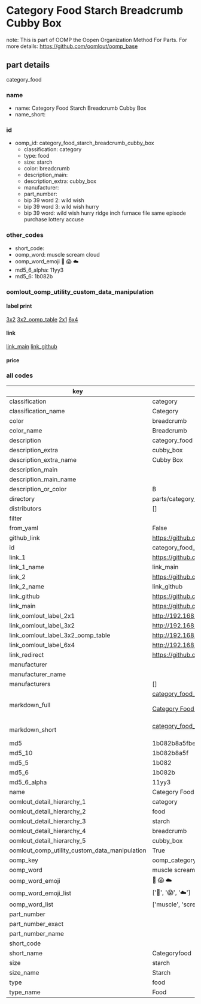 # Category Food Starch Breadcrumb Cubby Box  

note: This is part of OOMP the Oopen Organization Method For Parts. For more details: https://github.com/oomlout/oomp_base

##  part details
  



category_food



### name
* name: Category Food Starch Breadcrumb Cubby Box
* name_short: 
### id
* oomp_id: category_food_starch_breadcrumb_cubby_box
  * classification: category
  * type: food
  * size: starch
  * color: breadcrumb
  * description_main: 
  * description_extra: cubby_box
  * manufacturer: 
  * part_number: 
  * bip 39 word 2: wild wish
  * bip 39 word 3: wild wish hurry
  * bip 39 word: wild wish hurry ridge inch furnace file same episode purchase lottery accuse

### other_codes
* short_code: 
* oomp_word: muscle scream cloud
* oomp_word_emoji :muscle: :scream: :cloud:
* md5_6_alpha: 11yy3
* md5_6: 1b082b






### oomlout_oomp_utility_custom_data_manipulation
#### label print
[3x2](http://192.168.1.245:1112/?label=oomp%2011yy3)
[3x2_oomp_table](http://192.168.1.108:1112/?label=oomp%2011yy3)
[2x1](http://192.168.1.242:1112/?label=oomp%2011yy3)
[6x4](http://192.168.1.55:1112/?label=oomp%2011yy3)    

#### link

[link_main](https://github.com/oomlout/oomlout_oomp_version_1_messy/tree/main/parts/category_food_starch_breadcrumb_cubby_box) [link_github](https://github.com/oomlout/oomlout_oomp_version_1_messy/tree/main/parts/category_food_starch_breadcrumb_cubby_box)                             

#### price







### all codes 
| key | value |  
| --- | --- |  
| classification | category |  
| classification_name | Category |  
| color | breadcrumb |  
| color_name | Breadcrumb |  
| description | category_food |  
| description_extra | cubby_box |  
| description_extra_name | Cubby Box |  
| description_main |  |  
| description_main_name |  |  
| description_or_color | B  |  
| directory | parts/category_food_starch_breadcrumb_cubby_box |  
| distributors | [] |  
| filter |  |  
| from_yaml | False |  
| github_link | https://github.com/oomlout/oomlout_oomp_part_src/tree/main/parts/category_food_starch_breadcrumb_cubby_box |  
| id | category_food_starch_breadcrumb_cubby_box |  
| link_1 | https://github.com/oomlout/oomlout_oomp_version_1_messy/tree/main/parts/category_food_starch_breadcrumb_cubby_box |  
| link_1_name | link_main |  
| link_2 | https://github.com/oomlout/oomlout_oomp_version_1_messy/tree/main/parts/category_food_starch_breadcrumb_cubby_box |  
| link_2_name | link_github |  
| link_github | https://github.com/oomlout/oomlout_oomp_version_1_messy/tree/main/parts/category_food_starch_breadcrumb_cubby_box |  
| link_main | https://github.com/oomlout/oomlout_oomp_version_1_messy/tree/main/parts/category_food_starch_breadcrumb_cubby_box |  
| link_oomlout_label_2x1 | http://192.168.1.242:1112/?label=oomp%2011yy3 |  
| link_oomlout_label_3x2 | http://192.168.1.245:1112/?label=oomp%2011yy3 |  
| link_oomlout_label_3x2_oomp_table | http://192.168.1.108:1112/?label=oomp%2011yy3 |  
| link_oomlout_label_6x4 | http://192.168.1.55:1112/?label=oomp%2011yy3 |  
| link_redirect | https://github.com/oomlout/oomlout_oomp_version_1_messy/tree/main/parts/category_food_starch_breadcrumb_cubby_box |  
| manufacturer |  |  
| manufacturer_name |  |  
| manufacturers | [] |  
| markdown_full | [category_food_starch_breadcrumb_cubby_box](none)<br>[](none)<br>[Category Food Starch Breadcrumb Cubby Box](none)<br><br> |  
| markdown_short | [category_food_starch_breadcrumb_cubby_box](none)<br><br> |  
| md5 | 1b082b8a5fbeeac579392b98df7f27d8 |  
| md5_10 | 1b082b8a5f |  
| md5_5 | 1b082 |  
| md5_6 | 1b082b |  
| md5_6_alpha | 11yy3 |  
| name | Category Food Starch Breadcrumb Cubby Box |  
| oomlout_detail_hierarchy_1 | category |  
| oomlout_detail_hierarchy_2 | food |  
| oomlout_detail_hierarchy_3 | starch |  
| oomlout_detail_hierarchy_4 | breadcrumb |  
| oomlout_detail_hierarchy_5 | cubby_box |  
| oomlout_oomp_utility_custom_data_manipulation | True |  
| oomp_key | oomp_category_food_starch_breadcrumb_cubby_box |  
| oomp_word | muscle scream cloud |  
| oomp_word_emoji | :muscle: :scream: :cloud: |  
| oomp_word_emoji_list | [':muscle:', ':scream:', ':cloud:'] |  
| oomp_word_list | ['muscle', 'scream', 'cloud'] |  
| part_number |  |  
| part_number_exact |  |  
| part_number_name |  |  
| short_code |  |  
| short_name | Categoryfood |  
| size | starch |  
| size_name | Starch |  
| type | food |  
| type_name | Food |  
